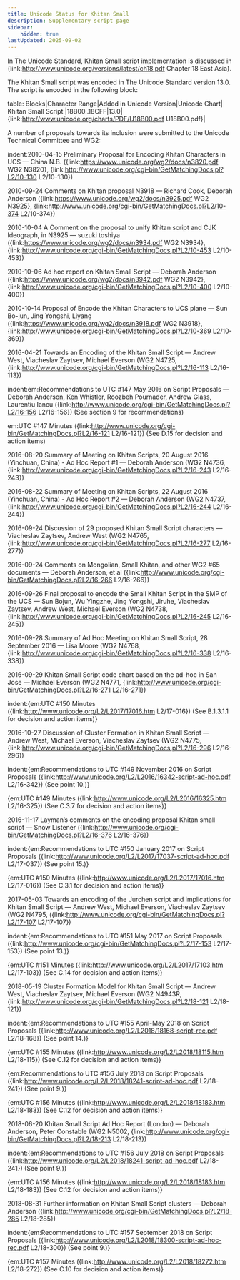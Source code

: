 ```yaml
---
title: Unicode Status for Khitan Small
description: Supplementary script page
sidebar:
    hidden: true
lastUpdated: 2025-09-02
---
```


In The Unicode Standard, Khitan Small script implementation is discussed in {link:http://www.unicode.org/versions/latest/ch18.pdf Chapter 18 East Asia}.

[comment]: # (end of intro)

[comment]: # (start of blocks)

The Khitan Small script was encoded in The Unicode Standard version 13.0. The script is encoded in the following block:

table:
Blocks|Character Range|Added in Unicode Version|Unicode Chart|
Khitan Small Script |18B00..18CFF|13.0|{link:http://www.unicode.org/charts/PDF/U18B00.pdf U18B00.pdf}|

[comment]: # (end of blocks)

[comment]: # (start of chars)



[comment]: # (end of chars)

[comment]: # (start of rest)

A number of proposals towards its inclusion were submitted to the Unicode Technical Committee and WG2:

indent:2010-04-15 Preliminary Proposal for Encoding Khitan Characters in UCS — China N.B. ({link:https://www.unicode.org/wg2/docs/n3820.pdf WG2 N3820}, {link:http://www.unicode.org/cgi-bin/GetMatchingDocs.pl?L2/10-130 L2/10-130})

2010-09-24 Comments on Khitan proposal N3918 — Richard Cook, Deborah Anderson ({link:https://www.unicode.org/wg2/docs/n3925.pdf WG2 N3925}, {link:http://www.unicode.org/cgi-bin/GetMatchingDocs.pl?L2/10-374 L2/10-374})

2010-10-04 A Comment on the proposal to unify Khitan script and CJK Ideograph, in N3925 — suzuki toshiya ({link:https://www.unicode.org/wg2/docs/n3934.pdf WG2 N3934}, {link:http://www.unicode.org/cgi-bin/GetMatchingDocs.pl?L2/10-453 L2/10-453})

2010-10-06 Ad hoc report on Khitan Small Script — Deborah Anderson  ({link:https://www.unicode.org/wg2/docs/n3942.pdf WG2 N3942}, {link:http://www.unicode.org/cgi-bin/GetMatchingDocs.pl?L2/10-400 L2/10-400})

2010-10-14 Proposal of Encode the Khitan Characters to UCS plane — Sun Bo-jun, Jing Yongshi, Liyang ({link:https://www.unicode.org/wg2/docs/n3918.pdf WG2 N3918}, {link:http://www.unicode.org/cgi-bin/GetMatchingDocs.pl?L2/10-369 L2/10-369})

2016-04-21 Towards an Encoding of the Khitan Small Script — Andrew West, Viacheslav Zaytsev, Michael Everson (WG2 N4725, {link:http://www.unicode.org/cgi-bin/GetMatchingDocs.pl?L2/16-113	L2/16-113})

indent:em:Recommendations to UTC #147 May 2016 on Script Proposals — Deborah Anderson, Ken Whistler, Roozbeh Pournader, Andrew Glass, Laurentiu Iancu ({link:http://www.unicode.org/cgi-bin/GetMatchingDocs.pl?L2/16-156 L2/16-156}) (See section 9 for recommendations)

em:UTC #147 Minutes ({link:http://www.unicode.org/cgi-bin/GetMatchingDocs.pl?L2/16-121 L2/16-121}) (See D.15 for decision and action items)


2016-08-20 Summary of Meeting on Khitan Scripts, 20 August 2016 (Yinchuan, China) - Ad Hoc Report #1 — Deborah Anderson (WG2 N4736, {link:http://www.unicode.org/cgi-bin/GetMatchingDocs.pl?L2/16-243 L2/16-243})

2016-08-22 Summary of Meeting on Khitan Scripts, 22 August 2016 (Yinchuan, China) - Ad Hoc Report #2 — Deborah Anderson (WG2 N4737, {link:http://www.unicode.org/cgi-bin/GetMatchingDocs.pl?L2/16-244 L2/16-244})

2016-09-24 Discussion of 29 proposed Khitan Small Script characters — Viacheslav Zaytsev, Andrew West (WG2 N4765, {link:http://www.unicode.org/cgi-bin/GetMatchingDocs.pl?L2/16-277 L2/16-277})

2016-09-24 Comments on Mongolian, Small Khitan, and other WG2 #65 documents — Deborah Anderson, et al ({link:http://www.unicode.org/cgi-bin/GetMatchingDocs.pl?L2/16-266 L2/16-266})

2016-09-26 Final proposal to encode the Small Khitan Script in the SMP of the UCS — Sun Bojun, Wu Yingzhe, Jing Yongshi, Jiruhe, Viacheslav Zaytsev, Andrew West, Michael Everson (WG2 N4738, {link:http://www.unicode.org/cgi-bin/GetMatchingDocs.pl?L2/16-245 L2/16-245})

2016-09-28 Summary of Ad Hoc Meeting on Khitan Small Script, 28 September 2016 — Lisa Moore (WG2 N4768, {link:http://www.unicode.org/cgi-bin/GetMatchingDocs.pl?L2/16-338 L2/16-338})

2016-09-29 Khitan Small Script code chart based on the ad-hoc in San Jose — Michael Everson (WG2 N4771, {link:http://www.unicode.org/cgi-bin/GetMatchingDocs.pl?L2/16-271 L2/16-271})

indent:{em:UTC #150 Minutes ({link:http://www.unicode.org/L2/L2017/17016.htm L2/17-016}) (See B.1.3.1.1 for decision and action items)}


2016-10-27 Discussion of Cluster Formation in Khitan Small Script — Andrew West, Michael Everson, Viacheslav Zaytsev (WG2 N4775, {link:http://www.unicode.org/cgi-bin/GetMatchingDocs.pl?L2/16-296 L2/16-296})

indent:{em:Recommendations to UTC #149 November 2016 on Script Proposals ({link:http://www.unicode.org/L2/L2016/16342-script-ad-hoc.pdf L2/16-342}) (See point 10.)}

{em:UTC #149 Minutes ({link:http://www.unicode.org/L2/L2016/16325.htm L2/16-325}) (See C.3.7 for decision and action items)}


2016-11-17 Layman’s comments on the encoding proposal Khitan small script — Snow Listener ({link:http://www.unicode.org/cgi-bin/GetMatchingDocs.pl?L2/16-376 L2/16-376})

indent:{em:Recommendations to UTC #150 January 2017 on Script Proposals ({link:http://www.unicode.org/L2/L2017/17037-script-ad-hoc.pdf L2/17-037}) (See point 15.)}

{em:UTC #150 Minutes ({link:http://www.unicode.org/L2/L2017/17016.htm L2/17-016}) (See C.3.1 for decision and action items)}


2017-05-03 Towards an encoding of the Jurchen script and implications for Khitan Small Script — Andrew West, Michael Everson, Viacheslav Zaytsev (WG2 N4795, ({link:http://www.unicode.org/cgi-bin/GetMatchingDocs.pl?L2/17-107 L2/17-107})

indent:{em:Recommendations to UTC #151 May 2017 on Script Proposals ({link:http://www.unicode.org/cgi-bin/GetMatchingDocs.pl?L2/17-153 L2/17-153}) (See point 13.)}

{em:UTC #151 Minutes ({link:http://www.unicode.org/L2/L2017/17103.htm L2/17-103}) (See C.14 for decision and action items)}


2018-05-19 Cluster Formation Model for Khitan Small Script — Andrew West, Viacheslav Zaytsev, Michael Everson (WG2 N4943R, {link:http://www.unicode.org/cgi-bin/GetMatchingDocs.pl?L2/18-121 L2/18-121})

indent:{em:Recommendations to UTC #155 April-May 2018 on Script Proposals ({link:http://www.unicode.org/L2/L2018/18168-script-rec.pdf L2/18-168}) (See point 14.)}

{em:UTC #155 Minutes ({link:http://www.unicode.org/L2/L2018/18115.htm L2/18-115}) (See C.12 for decision and action items)}

{em:Recommendations to UTC #156 July 2018 on Script Proposals ({link:http://www.unicode.org/L2/L2018/18241-script-ad-hoc.pdf L2/18-241}) (See point 9.)}

{em:UTC #156 Minutes ({link:http://www.unicode.org/L2/L2018/18183.htm L2/18-183}) (See C.12 for decision and action items)}


2018-06-20 Khitan Small Script Ad Hoc Report (London) — Deborah Anderson, Peter Constable (WG2 N5002, {link:http://www.unicode.org/cgi-bin/GetMatchingDocs.pl?L2/18-213 L2/18-213})

indent:{em:Recommendations to UTC #156 July 2018 on Script Proposals ({link:http://www.unicode.org/L2/L2018/18241-script-ad-hoc.pdf L2/18-241}) (See point 9.)}

{em:UTC #156 Minutes ({link:http://www.unicode.org/L2/L2018/18183.htm L2/18-183}) (See C.12 for decision and action items)}


2018-08-31 Further information on Khitan Small Script clusters — Deborah Anderson ({link:http://www.unicode.org/cgi-bin/GetMatchingDocs.pl?L2/18-285 L2/18-285})

indent:{em:Recommendations to UTC #157 September 2018 on Script Proposals ({link:http://www.unicode.org/L2/L2018/18300-script-ad-hoc-rec.pdf L2/18-300}) (See point 9.)}

{em:UTC #157 Minutes ({link:http://www.unicode.org/L2/L2018/18272.htm L2/18-272}) (See C.10 for decision and action items)}
